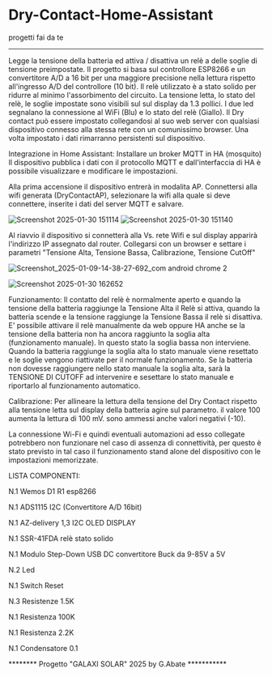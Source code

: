 # Dry-Contact-Home-Assistant
progetti fai da te
**********************************
Legge la tensione della batteria ed attiva / disattiva un relè a delle soglie di tensione preimpostate. 
Il progetto si basa sul controllore ESP8266 e un convertitore A/D a 16 bit per una maggiore precisione
nella lettura rispetto all'ingresso A/D del controllore (10 bit).
Il relè utilizzato è a stato solido per ridurre al minimo l'assorbimento del circuito.
La tensione letta, lo stato del relè, le soglie impostate sono visibili sul sul display da 1.3 pollici.
I due led segnalano la connessione al WiFi (Blu) e lo stato del relè (Giallo).
Il Dry contact può essere impostato collegandosi al suo web server con qualsiasi dispositivo connesso
alla stessa rete con un comunissimo browser. Una volta impostato i dati rimarranno persistenti sul
dispositivo.

Integrazione in Home Assistant:
Installare un broker MQTT in HA (mosquito)
Il dispositivo pubblica i dati con il protocollo MQTT e dall'interfaccia di HA è possibile visualizzare
e modificare le impostazioni.


Alla prima accensione il dispositivo entrerà in modalita AP. Connettersi alla wifi generata
(DryContactAP), selezionare la wifi alla quale si deve connettere, inserite i dati del server MQTT e salvare.

![Screenshot 2025-01-30 151114](https://github.com/user-attachments/assets/af58bd3d-ebaa-4d13-8f47-f0ffa753abf7)
![Screenshot 2025-01-30 151140](https://github.com/user-attachments/assets/678acf27-c2c5-4430-88f3-971afd9bd079)


Al riavvio il dispositivo si connetterà alla Vs. rete Wifi e sul display apparirà l'indirizzo IP assegnato dal router.
Collegarsi con un browser e settare i parametri "Tensione Alta, Tensione Bassa, Calibrazione, Tensione CutOff"

![Screenshot_2025-01-09-14-38-27-692_com android chrome 2](https://github.com/user-attachments/assets/43f43b96-98fb-4c04-8b76-686de75a5c4c)

![Screenshot 2025-01-30 162652](https://github.com/user-attachments/assets/9b3f14d4-0ef5-4323-a48c-7bc6f2c0b2a7)

Funzionamento:  Il contatto del relè è normalmente aperto e quando la tensione della batteria raggiunge la Tensione Alta il Relè si attiva, quando la batteria scende e la tensione raggiunge la Tensione Bassa il relè si disattiva.
E' possibile attivare il relè manualmente da web oppure HA anche se la tensione della batteria non ha ancora raggiunto la
soglia alta (funzionamento manuale). In questo stato la soglia bassa non interviene. Quando la batteria raggiunge la soglia alta lo stato manuale viene resettato e le soglie vengono riattivate per il normale funzionamento. Se la batteria non dovesse raggiungere nello stato manuale la soglia alta, sarà la TENSIONE DI CUTOFF ad intervenire e sesettare lo stato manuale e riportarlo al funzionamento automatico.

Calibrazione: Per allineare la lettura della tensione del Dry Contact rispetto alla tensione letta sul display della batteria
agire sul parametro. il valore 100 aumenta la lettura di 100 mV. sono ammessi anche valori negativi (-10).

La connessione Wi-Fi e quindi eventuali automazioni ad esso collegate potrebbero non funzionare nel caso di assenza di connettività, per questo è stato previsto
in tal caso il funzionamento stand alone del dispositivo con le impostazioni memorizzate.

LISTA COMPONENTI:

N.1 Wemos D1 R1 esp8266

N.1 ADS1115 I2C (Convertitore A/D 16bit)

N.1 AZ-delivery 1,3 I2C OLED DISPLAY

N.1 SSR-41FDA relè stato solido

N.1 Modulo Step-Down USB DC convertitore Buck da 9-85V a 5V

N.2 Led

N.1 Switch Reset

N.3 Resistenze 1.5K

N.1 Resistenza 100K

N.1 Resistenza 2.2K

N.1 Condensatore 0.1

******** Progetto "GALAXI SOLAR" 2025 by G.Abate ***********
